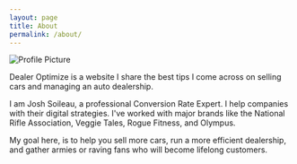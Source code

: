 ```yaml
---
layout: page
title: About
permalink: /about/
---
```


<img src="{{ site.baseurl }}/assets/profile-placeholder.jpg" title="Profile Picture" class="profile">

Dealer Optimize is a website I share the best tips I come across on selling cars and managing an auto dealership.

I am Josh Soileau, a professional Conversion Rate Expert. I help companies with their digital strategies. I've worked with major brands like the National Rifle Association, Veggie Tales, Rogue Fitness, and Olympus.

My goal here, is to help you sell more cars, run a more efficient dealership, and gather armies or raving fans who will become lifelong customers.

[centrarium]: https://github.com/bencentra/centrarium
[bencentra]: http://bencentra.com
[jekyll]: https://github.com/jekyll/jekyll
